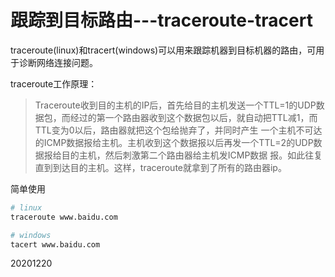 # 跟踪到目标路由---traceroute-tracert

traceroute(linux)和tracert(windows)可以用来跟踪机器到目标机器的路由，可用于诊断网络连接问题。  

traceroute工作原理：  
> Traceroute收到目的主机的IP后，首先给目的主机发送一个TTL=1的UDP数据包，而经过的第一个路由器收到这个数据包以后，就自动把TTL减1，而TTL变为0以后，路由器就把这个包给抛弃了，并同时产生 一个主机不可达的ICMP数据报给主机。主机收到这个数据报以后再发一个TTL=2的UDP数据报给目的主机，然后刺激第二个路由器给主机发ICMP数据 报。如此往复直到到达目的主机。这样，traceroute就拿到了所有的路由器ip。  


简单使用  
```r
# linux
traceroute www.baidu.com

# windows
tacert www.baidu.com
```


20201220  
